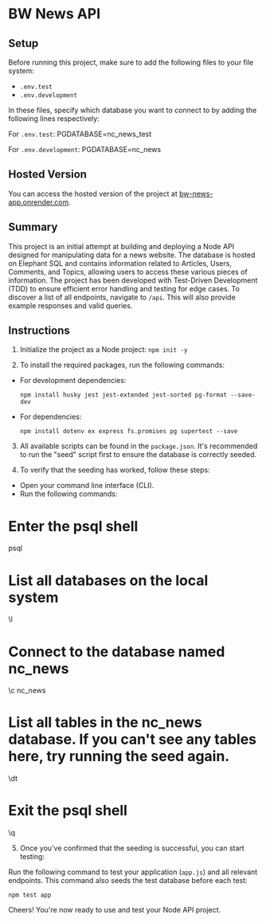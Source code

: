 # BW News API

## Setup

Before running this project, make sure to add the following files to your file system:

- `.env.test`
- `.env.development`

In these files, specify which database you want to connect to by adding the following lines respectively:

For `.env.test`: PGDATABASE=nc_news_test

For `.env.development`: PGDATABASE=nc_news


## Hosted Version

You can access the hosted version of the project at [bw-news-app.onrender.com](https://bw-news-app.onrender.com).

## Summary

This project is an initial attempt at building and deploying a Node API designed for manipulating data for a news website. The database is hosted on Elephant SQL and contains information related to Articles, Users, Comments, and Topics, allowing users to access these various pieces of information. The project has been developed with Test-Driven Development (TDD) to ensure efficient error handling and testing for edge cases. To discover a list of all endpoints, navigate to `/api`. This will also provide example responses and valid queries.

## Instructions

1. Initialize the project as a Node project:
`npm init -y`


2. To install the required packages, run the following commands:

- For development dependencies:
  ```
  npm install husky jest jest-extended jest-sorted pg-format --save-dev
  ```

- For dependencies:
  ```
  npm install dotenv ex express fs.promises pg supertest --save
  ```

3. All available scripts can be found in the `package.json`. It's recommended to run the "seed" script first to ensure the database is correctly seeded.

4. To verify that the seeding has worked, follow these steps:
 - Open your command line interface (CLI).
 - Run the following commands:

 # Enter the psql shell
 psql

 # List all databases on the local system
 \l

 # Connect to the database named nc_news
 \c nc_news

 # List all tables in the nc_news database. If you can't see any tables here, try running the seed again.
 \dt

 # Exit the psql shell
 \q

5. Once you've confirmed that the seeding is successful, you can start testing:

Run the following command to test your application (`app.js`) and all relevant endpoints. This command also seeds the test database before each test:

 ```
 npm test app
 ```

Cheers! You're now ready to use and test your Node API project.
